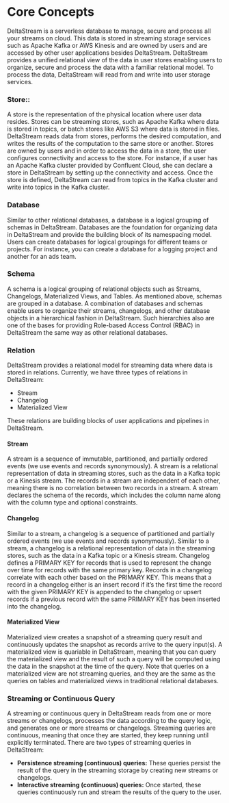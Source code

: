 # Core Concepts

DeltaStream is a serverless database to manage, secure and process all your streams on cloud. This data is stored in streaming storage services such as Apache Kafka or AWS Kinesis and are owned by users and are accessed by other user applications besides DeltaStream. DeltaStream provides a unified relational view of the data in user stores enabling users to organize, secure and process the data with a familiar relational model. To process the data, DeltaStream will read from and write into user storage services.

### Store:: <a href="#_store" id="_store"></a>

A store is the representation of the physical location where user data resides. Stores can be streaming stores, such as Apache Kafka where data is stored in topics, or batch stores like AWS S3 where data is stored in files. DeltaStream reads data from stores, performs the desired computation, and writes the results of the computation to the same store or another. Stores are owned by users and in order to access the data in a store, the user configures connectivity and access to the store. For instance, if a user has an Apache Kafka cluster provided by Confluent Cloud, she can declare a store in DeltaStream by setting up the connectivity and access. Once the store is defined, DeltaStream can read from topics in the Kafka cluster and write into topics in the Kafka cluster.

### Database <a href="#_database" id="_database"></a>

Similar to other relational databases, a database is a logical grouping of schemas in DeltaStream. Databases are the foundation for organizing data in DeltaStream and provide the building block of its namespacing model. Users can create databases for logical groupings for different teams or projects. For instance, you can create a database for a logging project and another for an ads team.

### Schema <a href="#_schema" id="_schema"></a>

A schema is a logical grouping of relational objects such as Streams, Changelogs, Materialized Views, and Tables. As mentioned above, schemas are grouped in a database. A combination of databases and schemas enable users to organize their streams, changelogs, and other database objects in a hierarchical fashion in DeltaStream. Such hierarchies also are one of the bases for providing Role-based Access Control (RBAC) in DeltaStream the same way as other relational databases.

### Relation <a href="#_relation" id="_relation"></a>

DeltaStream provides a relational model for streaming data where data is stored in relations. Currently, we have three types of relations in DeltaStream:

* Stream
* Changelog
* Materialized View

These relations are building blocks of user applications and pipelines in DeltaStream.

#### Stream <a href="#_stream" id="_stream"></a>

A stream is a sequence of immutable, partitioned, and partially ordered events (we use events and records synonymously). A stream is a relational representation of data in streaming stores, such as the data in a Kafka topic or a Kinesis stream. The records in a stream are independent of each other, meaning there is no correlation between two records in a stream. A stream declares the schema of the records, which includes the column name along with the column type and optional constraints.

#### Changelog <a href="#_changelog" id="_changelog"></a>

Similar to a stream, a changelog is a sequence of partitioned and partially ordered events (we use events and records synonymously). Similar to a stream, a changelog is a relational representation of data in the streaming stores, such as the data in a Kafka topic or a Kinesis stream. Changelog defines a PRIMARY KEY for records that is used to represent the change over time for records with the same primary key. Records in a changelog correlate with each other based on the PRIMARY KEY. This means that a record in a changelog either is an insert record if it’s the first time the record with the given PRIMARY KEY is appended to the changelog or upsert records if a previous record with the same PRIMARY KEY has been inserted into the changelog.

#### Materialized View <a href="#_materialized_view" id="_materialized_view"></a>

Materialized view creates a snapshot of a streaming query result and continuously updates the snapshot as records arrive to the query input(s). A materialized view is quariable in DeltaStream, meaning that you can query the materialized view and the result of such a query will be computed using the data in the snapshot at the time of the query. Note that queries on a materialized view are not streaming queries, and they are the same as the queries on tables and materialized views in traditional relational databases.

### Streaming or Continuous Query <a href="#_streaming_or_continuous_query" id="_streaming_or_continuous_query"></a>

A streaming or continuous query in DeltaStream reads from one or more streams or changelogs, processes the data according to the query logic, and generates one or more streams or changelogs. Streaming queries are continuous, meaning that once they are started, they keep running until explicitly terminated. There are two types of streaming queries in DeltaStream:

* **Persistence streaming (continuous) queries:** These queries persist the result of the query in the streaming storage by creating new streams or changelogs.
* **Interactive streaming (continuous) queries:** Once started, these queries continuously run and stream the results of the query to the user.

